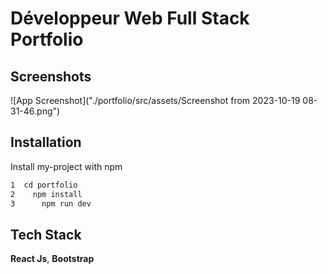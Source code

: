 
# Développeur Web Full Stack Portfolio


## Screenshots

![App Screenshot]("./portfolio/src/assets/Screenshot from 2023-10-19 08-31-46.png")


## Installation

Install my-project with npm

```bash
1  cd portfolio
2    npm install
3      npm run dev
```
    
## Tech Stack

**React Js**, **Bootstrap**
 


